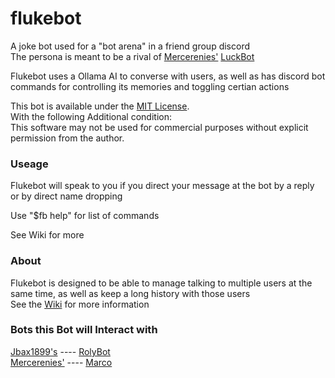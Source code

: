 # flukebot
 A joke bot used for a "bot arena" in a friend group discord  
 The persona is meant to be a rival of [Mercerenies'](https://github.com/Mercerenies) [LuckBot](https://github.com/Mercerenies/luckbot)  
 
 Flukebot uses a Ollama AI to converse with users, as well as has discord bot commands for controlling its memories and toggling certian actions
 
 This bot is available under the [MIT License](LICENSE.txt).  
 With the following Additional condition:  
 This software may not be used for commercial purposes without explicit permission from the author.   
 
 ### Useage
 Flukebot will speak to you if you direct your message at the bot by a reply or by direct name dropping
 
 Use "$fb help" for list of commands
 
 See Wiki for more
 
 ### About
 Flukebot is designed to be able to manage talking to multiple users at the same time, as well as keep a long history with those users  
 See the [Wiki](https://github.com/EvanSkiStudios/flukebot/wiki) for more information  

 ### Bots this Bot will Interact with
 [Jbax1899's](https://github.com/jbax1899) ---- [RolyBot](https://github.com/jbax1899/RolyBot)  
 [Mercerenies'](https://github.com/Mercerenies) ---- [Marco](https://github.com/Mercerenies/marco-bot) 
 